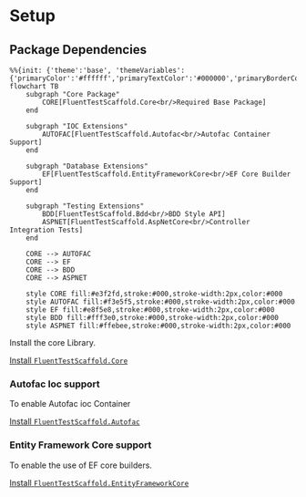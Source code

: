 # Setup

## Package Dependencies

```mermaid
%%{init: {'theme':'base', 'themeVariables': {'primaryColor':'#ffffff','primaryTextColor':'#000000','primaryBorderColor':'#000000','lineColor':'#000000','secondaryColor':'#f0f0f0','tertiaryColor':'#ffffff'}}}%%
flowchart TB
    subgraph "Core Package"
        CORE[FluentTestScaffold.Core<br/>Required Base Package]
    end
    
    subgraph "IOC Extensions"
        AUTOFAC[FluentTestScaffold.Autofac<br/>Autofac Container Support]
    end
    
    subgraph "Database Extensions"
        EF[FluentTestScaffold.EntityFrameworkCore<br/>EF Core Builder Support]
    end
    
    subgraph "Testing Extensions"
        BDD[FluentTestScaffold.Bdd<br/>BDD Style API]
        ASPNET[FluentTestScaffold.AspNetCore<br/>Controller Integration Tests]
    end
    
    CORE --> AUTOFAC
    CORE --> EF
    CORE --> BDD
    CORE --> ASPNET
    
    style CORE fill:#e3f2fd,stroke:#000,stroke-width:2px,color:#000
    style AUTOFAC fill:#f3e5f5,stroke:#000,stroke-width:2px,color:#000
    style EF fill:#e8f5e8,stroke:#000,stroke-width:2px,color:#000
    style BDD fill:#fff3e0,stroke:#000,stroke-width:2px,color:#000
    style ASPNET fill:#ffebee,stroke:#000,stroke-width:2px,color:#000
```

Install the core Library.

[Install `FluentTestScaffold.Core`](https://github.com/rburnham52/fluent-test-scaffold/pkgs/nuget/FluentTestScaffold.Core)

### Autofac Ioc support
To enable Autofac ioc Container

[Install `FluentTestScaffold.Autofac`](https://github.com/rburnham52/fluent-test-scaffold/pkgs/nuget/FluentTestScaffold.Autofac)

### Entity Framework Core support
To enable the use of EF core builders.

[Install `FluentTestScaffold.EntityFrameworkCore`](https://github.com/rburnham52/fluent-test-scaffold/pkgs/nuget/FluentTestScaffold.EntityFrameworkCore)

